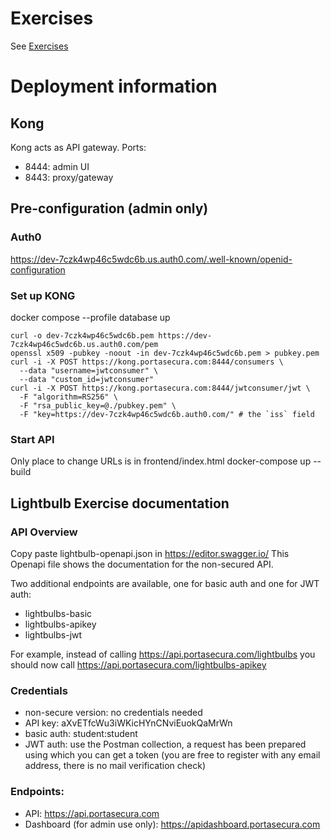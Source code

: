 # Exercises
See [Exercises](./EXERCISES.md)

# Deployment information
## Kong
Kong acts as API gateway. 
Ports: 
- 8444: admin UI
- 8443: proxy/gateway

## Pre-configuration (admin only)
### Auth0
https://dev-7czk4wp46c5wdc6b.us.auth0.com/.well-known/openid-configuration

### Set up KONG
docker compose --profile database up

```
curl -o dev-7czk4wp46c5wdc6b.pem https://dev-7czk4wp46c5wdc6b.us.auth0.com/pem
openssl x509 -pubkey -noout -in dev-7czk4wp46c5wdc6b.pem > pubkey.pem
curl -i -X POST https://kong.portasecura.com:8444/consumers \
  --data "username=jwtconsumer" \
  --data "custom_id=jwtconsumer"
curl -i -X POST https://kong.portasecura.com:8444/jwtconsumer/jwt \
  -F "algorithm=RS256" \
  -F "rsa_public_key=@./pubkey.pem" \
  -F "key=https://dev-7czk4wp46c5wdc6b.auth0.com/" # the `iss` field
```
### Start API
Only place to change URLs is in frontend/index.html
docker-compose up --build

## Lightbulb Exercise documentation
### API Overview
Copy paste lightbulb-openapi.json in https://editor.swagger.io/
This Openapi file shows the documentation for the non-secured API. 

Two additional endpoints are available, one for basic auth and one for JWT auth:
- lightbulbs-basic
- lightbulbs-apikey
- lightbulbs-jwt

For example, instead of calling https://api.portasecura.com/lightbulbs you should now call https://api.portasecura.com/lightbulbs-apikey

### Credentials
- non-secure version: no credentials needed
- API key: aXvETfcWu3iWKicHYnCNviEuokQaMrWn
- basic auth: student:student
- JWT auth: use the Postman collection, a request has been prepared using which you can get a token (you are free to register with any email address, there is no mail verification check)

### Endpoints:
- API: https://api.portasecura.com
- Dashboard (for admin use only): https://apidashboard.portasecura.com

